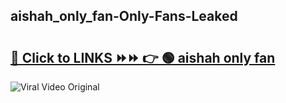 
 ## aishah_only_fan-Only-Fans-Leaked

# <h2><a href="https://clipsfans.com/aishah_only_fan&ref=git">🔗 Click to LINKS ⏩⏩ 👉 🟢 aishah only fan </a></h2>

<a href="https://clipsfans.com/aishah_only_fan&ref=git" rel="nofollow" data-target="animated-image.originalLink"><img src="https://i.ibb.co.com/xMMVF88/686577567.gif" alt="Viral Video Original" style="max-width: 100%; display: inline-block;" data-target="animated-image.originalImage"></a>

